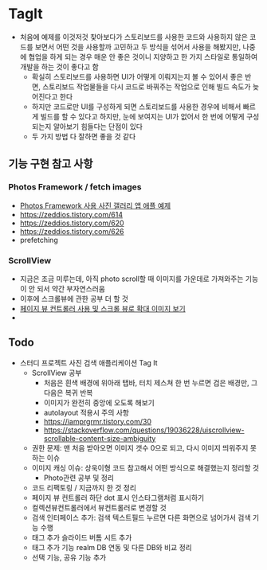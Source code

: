 # TagIt

- 처음에 예제를 이것저것 찾아보다가 스토리보드를 사용한 코드와 사용하지 않은 코드를 보면서 어떤 것을 사용할까 고민하고 두 방식을 섞어서 사용을 해봤지만, 나중에 협업을 하게 되는 경우 매운 안 좋은 것이니 지양하고 한 가지 스타일로 통일하여 개발을 하는 것이 좋다고 함
  - 확실히 스토리보드를 사용하면 UI가 어떻게 이뤄지는지 볼 수 있어서 좋은 반면, 스토리보드 작업물들을 다시 코드로 바꿔주는 작업으로 인해 빌드 속도가 늦어진다고 한다
  - 하지만 코드로만 UI를 구성하게 되면 스토리보드를 사용한 경우에 비해서 빠르게 빌드를 할 수 있다고 하지만, 눈에 보여지는 UI가 없어서 한 번에 어떻게 구성되는지 알아보기 힘들다는 단점이 있다
  - 두 가지 방법 다 잘하면 좋을 것 같다

## 기능 구현 참고 사항

### Photos Framework / fetch images

- [Photos Framework 사용 사진 갤러리 앱 애플 예제](https://developer.apple.com/library/archive/samplecode/UsingPhotosFramework/Introduction/Intro.html#//apple_ref/doc/uid/TP40014575-Intro-DontLinkElementID_2)
- https://zeddios.tistory.com/614
- https://zeddios.tistory.com/620
- https://zeddios.tistory.com/626
- prefetching

### ScrollView

- 지금은 조금 미루는데, 아직 photo scroll할 때 이미지를 가운데로 가져와주는 기능이 안 되서 약간 부자연스러움
- 이후에 스크롤뷰에 관한 공부 더 할 것
- [페이지 뷰 컨트롤러 사용 및 스크롤 뷰로 확대 이미지 보기](https://www.raywenderlich.com/560-uiscrollview-tutorial-getting-started)
- 

## Todo

- 스터디 프로젝트 사진 검색 애플리케이션 Tag It
  - ScrollView 공부
    - 처음은 흰색 배경에 위아래 탭바, 터치 제스쳐 한 번 누르면 검은 배경만, 그 다음은 복귀 반복
    - 이미지가 완전히 중앙에 오도록 해보기
    - autolayout 적용시 주의 사항
    - https://iamprgrmr.tistory.com/30
    - https://stackoverflow.com/questions/19036228/uiscrollview-scrollable-content-size-ambiguity
  - 권한 문제: 맨 처음 받아오면 이미지 갯수 0으로 되고, 다시 이미지 띄워주지 못하는 이슈
  - 이미지 캐싱 이슈: 상욱이형 코드 참고해서 어떤 방식으로 해결했는지 정리할 것
    - Photo관련 공부 및 정리
  - 코드 리팩토링 / 지금까지 한 것 정리
  - 페이지 뷰 컨트롤러 하단 dot 표시 인스타그램처럼 표시하기
  - 컬렉션뷰컨트롤러에서 뷰컨트롤러로 변경할 것
  - 검색 인터페이스 추가: 검색 텍스트필드 누르면 다른 화면으로 넘어가서 검색 기능 수행
  - 태그 추가 슬라이드 버톰 시트 추가
  - 태그 추가 기능 realm DB 연동 및 다른 DB와 비교 정리
  - 선택 기능, 공유 기능 추가